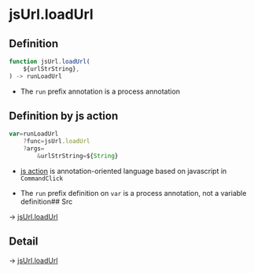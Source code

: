 # jsUrl.loadUrl

## Definition

```js.js
function jsUrl.loadUrl(
	${urlStrString},
) -> runLoadUrl
```

- The `run` prefix annotation is a process annotation
## Definition by js action

```js.js
var=runLoadUrl
	?func=jsUrl.loadUrl
	?args=
		&urlStrString=${String}
```

- [js action](#) is annotation-oriented language based on javascript in `CommandClick`

- The `run` prefix definition on `var` is a process annotation, not a variable definition## Src

-> [jsUrl.loadUrl](https://github.com/puutaro/CommandClick/blob/master/app/src/main/java/com/puutaro/commandclick/fragment_lib/terminal_fragment/js_interface/JsUrl.kt#L117)

## Detail

-> [jsUrl.loadUrl](https://github.com/puutaro/CommandClick/blob/master/md/developer/js_interface/details/JsUrl/loadUrl.md)
